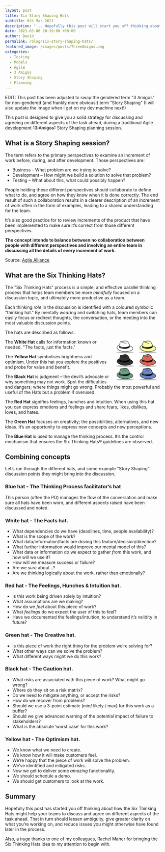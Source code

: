 ```yaml
---
layout: post
title: Six Story Shaping Hats
subtitle: 6th Mar 2021
description: "... Hopefully this post will start you off thinking about how the Six Thinking Hats might help your teams to discuss and agree on different aspects of the task ahead. That in turn should lessen ambiguity, give greater clarity on what you’re working on, and reduce issues you might otherwise have found later in the process..."
date: 2021-03-06 20:19:00 +00:00
author: David
permalink: /blog/six-story-shaping-hats/
featured_image: /images/posts/ThreeAmigos.png
categories:
  - Testing
  - Models
  - Agile
  - 3 Amigos
  - Story Shaping
  - Planning
---
```


EDIT: This post has been adjusted to swap the gendered term "3 Amigos" for non-gendered (and frankly more obvious!) term "Story Shaping" (I will also update the image when I get on my dev machine next!)

This post is designed to give you a solid strategy for discussing and agreeing on different aspects of the task ahead, during a traditional Agile development ~~"3 Amigos"~~ Story Shaping planning session.

## What is a Story Shaping session?
The term refers to the primary perspectives to examine an increment of work before, during, and after development. Those perspectives are:

* Business – What problem are we trying to solve?
* Development – How might we build a solution to solve that problem?
* Testing – What about this, what could possibly happen?

People holding these different perspectives should collaborate to define what to do, and agree on how they know when it is done correctly. The end result of such a collaboration results in a clearer description of an increment of work often in the form of examples, leading to a shared understanding for the team.

It’s also good practice for to review increments of the product that have been implemented to make sure it’s correct from those different perspectives.

**The concept intends to balance between no collaboration between people with different perspectives and involving an entire team in discussing all the details of every increment of work.**

Source: [Agile Alliance](https://www.agilealliance.org/glossary/three-amigos/)

## What are the Six Thinking Hats?
The "Six Thinking Hats" process is a simple, and effective parallel thinking process that helps team members be more _mindfully_ focused on a discussion topic, and ultimately more productive as a team.

Each thinking _role_ in the discussion is identified with a coloured symbolic "thinking hat." 
By mentally _wearing_ and switching hats, team members can easily focus or redirect thoughts, the conversation, or the meeting into the most valuable discussion points.

The hats are described as follows:

<img src="/images/posts/SixThinkingHats.jpg" alt="Six coloured Thinking Hats" style="float:right; margin-left: 10px; width:30%;" />

The **White Hat** calls for information known or needed. "The facts, just the facts."

The **Yellow Hat** symbolises brightness and optimism. Under this hat you explore the positives and probe for value and benefit.

The **Black Hat** is judgment – the devil’s advocate or why something may not work. Spot the difficulties and dangers; where things might go wrong. Probably the most powerful and useful of the Hats but a problem if overused.

The **Red Hat** signifies feelings, hunches and intuition. When using this hat you can express emotions and feelings and share fears, likes, dislikes, loves, and hates.

The **Green Hat** focuses on creativity; the possibilities, alternatives, and new ideas. It’s an opportunity to express new concepts and new perceptions.

The **Blue Hat** is used to manage the thinking process. It’s the control mechanism that ensures the Six Thinking Hats® guidelines are observed.

## Combining concepts
Let’s run through the different hats, and some example "Story Shaping" discussion points they might bring into the discussion.

### Blue hat - The Thinking Process facilitator’s hat
This person (often the PO) manages the flow of the conversation and make sure all hats have been worn, and different aspects raised have been discussed and noted.

### White hat - The Facts hat.
- What dependencies do we have (deadlines, time, people availability)?
- What is the scope of the work?
- What data/information/facts are driving this feature/decision/direction?
- What further information would improve our mental model of this?
- What data or information do we expect to gather _from_ this work, and how will we use it?
- How will we measure success or failure?
- Are we _sure_ about…?
- Are we thinking logically about the work, rather than emotionally?

### Red hat - The Feelings, Hunches & Intuition hat.
- Is this work being driven solely by intuition?
- What assumptions are we making?
- How do we *feel* about this piece of work?
- What *feelings* do we expect the user of this to feel?
- Have we documented the feelings/intuition, to understand it’s validity in future?

### Green hat - The Creative hat.
- Is this piece of work the right thing for the problem we’re solving for?
- What other ways can we solve the problem?
- What different ways might we do this work?

### Black hat - The Caution hat.
- What risks are associated with this piece of work? What might go wrong?
- Where do they sit on a risk matrix?
- Do we need to mitigate anything, or accept the risks?
- How do we recover from problems?
- Should we use a 3-point estimate (min/ likely / max) for this work as a buffer?
- Should we give advanced warning of the potential impact of failure to stakeholders?
- What is the absolute ‘worst case’ for this work?

### Yellow hat - The Optimism hat.
- We know what we need to create.
- We know how it will make customers feel.
- We’re happy that the piece of work will solve the problem.
- We’ve identified and mitigated risks.
- Now we get to deliver some *amazing* functionality.
- We should schedule a demo.
- We should get customers to look at the work.

## Summary
Hopefully this post has started you off thinking about how the Six Thinking Hats might help your teams to discuss and agree on different aspects of the task ahead. That in turn should lessen ambiguity, give greater clarity on what you’re working on, and reduce issues you might otherwise have found later in the process.

Also, a _huge_ thanks to one of my colleagues, Rachel Maher for bringing the Six Thinking Hats idea to my attention to begin with.
